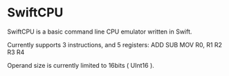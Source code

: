 # SwiftCPU

SwiftCPU is a basic command line CPU emulator written in Swift.

Currently supports 3 instructions, and 5 registers:
ADD
SUB
MOV
R0,
R1
R2
R3
R4

Operand size is currently limited to 16bits ( UInt16 ).
